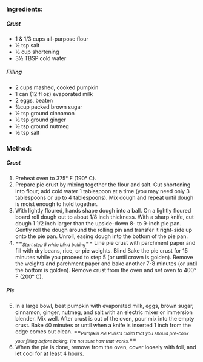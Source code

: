 ### Ingredients:
##### Crust
-   1 & 1/3 cups all-purpose flour
-   ½ tsp salt
-   ½ cup shortening
-   3½ TBSP cold water

##### Filling
-   2 cups mashed, cooked pumpkin
-   1 can (12 fl oz) evaporated milk
-   2 eggs, beaten
-   ¾cup packed brown sugar
-   ½ tsp ground cinnamon
-   ½ tsp ground ginger
-   ½ tsp ground nutmeg
-   ½ tsp salt 
    

### Method:

##### Crust
1. Preheat oven to 375° F (190° C).
2. Prepare pie crust by mixing together the flour and salt. Cut shortening into flour; add cold water 1 tablespoon at a time (you may need only 3 tablespoons or up to 4 tablespoons). Mix dough and repeat until dough is moist enough to hold together.
3. With lightly floured, hands shape dough into a ball. On a lightly floured board roll dough out to about 1/8 inch thickness. With a sharp knife, cut dough 1 1/2 inch larger than the upside-down 8- to 9-inch pie pan. Gently roll the dough around the rolling pin and transfer it right-side up onto the pie pan. Unroll, easing dough into the bottom of the pie pan.
4. ==<sub>*Start step 5 while blind baking*</sub>==
Line pie crust with parchment paper and fill with dry beans, rice, or pie weights. Blind Bake the pie crust for 15 minutes while you proceed to step 5 (or until crown is golden). Remove the weights and parchment paper and bake another 7-8 minutes (or until the bottom is golden). Remove crust from the oven and set oven to 400° F (200° C).
##### Pie
5. In a large bowl, beat pumpkin with evaporated milk, eggs, brown sugar, cinnamon, ginger, nutmeg, and salt with an electric mixer or immersion blender. Mix well. After crust is out of the oven, pour mix into the empty crust. Bake 40 minutes or until when a knife is inserted 1 inch from the edge comes out clean.
==<sub>*Pumpkin Pie Purists claim that you should pre-cook your filling before baking. I'm not sure how that works.*</sub>==
6.  When the pie is done, remove from the oven, cover loosely with foil, and let cool for at least 4 hours.